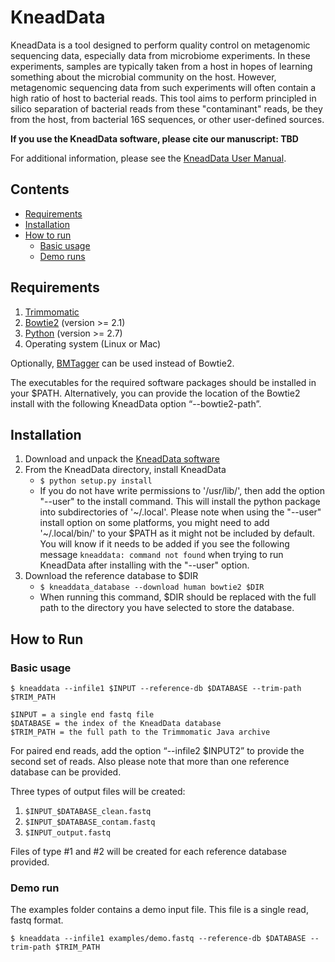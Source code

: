 # KneadData #

KneadData is a tool designed to perform quality control on metagenomic sequencing data, especially data from microbiome experiments. In these experiments, samples are typically taken from a host in hopes of learning something about the microbial community on the host. However, metagenomic sequencing data from such experiments will often contain a high ratio of host to bacterial reads. This tool aims to perform principled in silico separation of bacterial reads from these "contaminant" reads, be they from the host, from bacterial 16S sequences, or other user-defined sources.

**If you use the KneadData software, please cite our manuscript: TBD**

For additional information, please see the [KneadData User Manual](http://huttenhower.sph.harvard.edu/kneaddata/manual).

## Contents ##

* [Requirements](#markdown-header-requirements)
* [Installation](#markdown-header-installation)
* [How to run](#markdown-header-how-to-run)
    * [Basic usage](#markdown-header-basic-usage)
    * [Demo runs](#markdown-header-demo-runs)


## Requirements ##

1.  [Trimmomatic](http://www.usadellab.org/cms/?page=trimmomatic)
2.  [Bowtie2](http://bowtie-bio.sourceforge.net/bowtie2/index.shtml) (version >= 2.1)
3.  [Python](http://www.python.org/) (version >= 2.7)
4.  Operating system (Linux or Mac)

Optionally, [BMTagger](ftp://ftp.ncbi.nlm.nih.gov/pub/agarwala/bmtagger/) can be used instead of Bowtie2.

The executables for the required software packages should be installed in your $PATH. Alternatively, you can provide the location of the Bowtie2 install with the following KneadData option “--bowtie2-path”. 

## Installation ##

1. Download and unpack the [KneadData software](https://bitbucket.org/biobakery/kneaddata/get/tip.tar.gz)
2. From the KneadData directory, install KneadData
    * `` $ python setup.py install ``
    * If you do not have write permissions to '/usr/lib/', then add the option "--user" to the install command. This will install the python package into subdirectories of '~/.local'. Please note when using the "--user" install option on some platforms, you might need to add '~/.local/bin/' to your $PATH as it might not be included by default. You will know if it needs to be added if you see the following message ``kneaddata: command not found`` when trying to run KneadData after installing with the "--user" option.
3. Download the reference database to $DIR
    * `` $ kneaddata_database --download human bowtie2 $DIR ``
    * When running this command, $DIR should be replaced with the full path to the directory you have selected to store the database.


## How to Run ##

### Basic usage ###

`` $ kneaddata --infile1 $INPUT --reference-db $DATABASE --trim-path $TRIM_PATH ``

```
$INPUT = a single end fastq file
$DATABASE = the index of the KneadData database
$TRIM_PATH = the full path to the Trimmomatic Java archive
```

For paired end reads, add the option “--infile2 $INPUT2” to provide the second set of reads. Also please note that more than one reference database can be provided.

Three types of output files will be created:

1. `` $INPUT_$DATABASE_clean.fastq ``
2. `` $INPUT_$DATABASE_contam.fastq ``
3. `` $INPUT_output.fastq ``

Files of type #1 and #2 will be created for each reference database provided.


### Demo run ###

The examples folder contains a demo input file. This file is a single read, fastq format.

`` $ kneaddata --infile1 examples/demo.fastq --reference-db $DATABASE --trim-path $TRIM_PATH ``